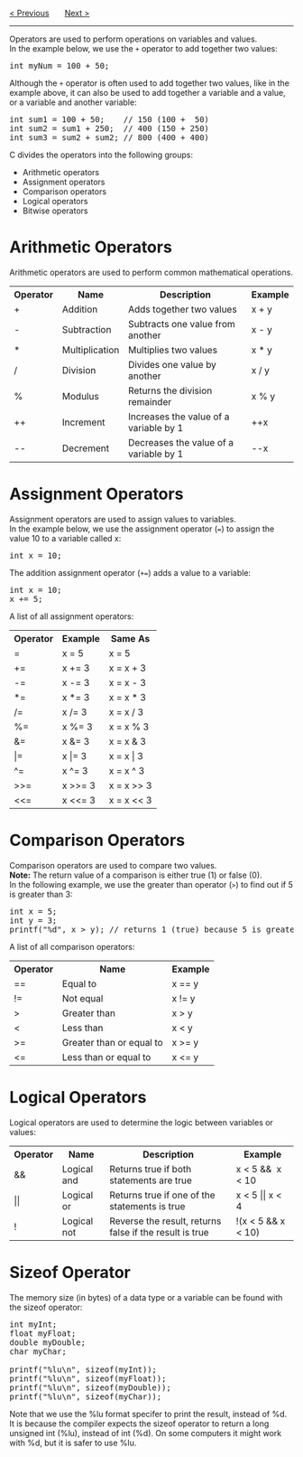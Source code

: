 <a href="/Constants.md">&lt; Previous</a>
&nbsp;&nbsp;&nbsp;&nbsp;&nbsp;
<a href="/If-Else/Main.md">Next &gt;</a>
<hr>
Operators are used to perform operations on variables and values.
<br>
In the example below, we use the <code>+</code> operator to add together two values:
<pre>int myNum = 100 + 50;</pre>
Although the <code>+</code> operator is often used to add together two values, like in the example above, it can also be used to add together a variable and a value, or a variable and another variable:
<pre>
int sum1 = 100 + 50;    // 150 (100 +  50)
int sum2 = sum1 + 250;  // 400 (150 + 250)
int sum3 = sum2 + sum2; // 800 (400 + 400)
</pre>
C divides the operators into the following groups:
<ul>
  <li>Arithmetic operators</li>
  <li>Assignment operators</li>
  <li>Comparison operators</li>
  <li>Logical operators</li>
  <li>Bitwise operators</li>
</ul>
<h1>Arithmetic Operators</h1>
Arithmetic operators are used to perform common mathematical operations.
<table>
<tr>
<th>Operator</th>
<th>Name</th>
<th>Description</th>
<th>Example</th>
</tr>
<tr>
<td>+</td>
<td>Addition</td>
<td>Adds together two values</td>
<td>x + y</td>
</tr>
<tr>
<td>-</td>
<td>Subtraction</td>
<td>Subtracts one value from another</td>
<td>x - y</td>
</tr>
<tr>
<td>*</td>
<td>Multiplication</td>
<td>Multiplies two values</td>
<td>x * y</td>
</tr>
<tr>
<td>/</td>
<td>Division</td>
<td>Divides one value by another</td>
<td>x / y</td>
</tr>
<tr>
<td>%</td>
<td>Modulus</td>
<td>Returns the division remainder</td>
<td>x % y</td>
</tr>
<tr>
<td>++</td>
<td>Increment</td>
<td>Increases the value of a variable by 1</td>
<td>++x</td>
</tr>
<tr>
<td>--</td>
<td>Decrement</td>
<td>Decreases the value of a variable by 1</td>
<td>--x</td>
</tr>
</table>
<h1>Assignment Operators</h1>
Assignment operators are used to assign values to variables.
<br>
In the example below, we use the assignment operator (<code>=</code>) to assign the value 10 to a variable called x:
<pre>int x = 10;</pre>
The addition assignment operator (<code>+=</code>) adds a value to a variable:
<pre>
int x = 10;
x += 5;
</pre>
A list of all assignment operators:
<table class="ws-table-all notranslate">
<tr>
<th>Operator</th>
<th>Example</th>
<th>Same As</th>
</tr>
<tr>
<td>=</td>
<td>x = 5</td>
<td>x = 5</td>
</tr>
<tr>
<td>+=</td>
<td>x += 3</td>
<td>x = x + 3</td>
</tr>
<tr>
<td>-=</td>
<td>x -= 3</td>
<td>x = x - 3</td>
</tr>
<tr>
<td>*=</td>
<td>x *= 3</td>
<td>x = x * 3</td>
</tr>
<tr>
<td>/=</td>
<td>x /= 3</td>
<td>x = x / 3</td>
</tr>
<tr>
<td>%=</td>
<td>x %= 3</td>
<td>x = x % 3</td>
</tr>
<tr>
<td>&amp;=</td>
<td>x &amp;= 3</td>
<td>x = x &amp; 3</td>
</tr>
<tr>
<td>|=</td>
<td>x |= 3</td>
<td>x = x | 3</td>
</tr>
<tr>
<td>^=</td>
<td>x ^= 3</td>
<td>x = x ^ 3</td>
</tr>
<tr>
<td>&gt;&gt;=</td>
<td>x &gt;&gt;= 3</td>
<td>x = x &gt;&gt; 3</td>
</tr>
<tr>
<td>&lt;&lt;=</td>
<td>x &lt;&lt;= 3</td>
<td>x = x &lt;&lt; 3</td>
</tr>
</table>
<h1>Comparison Operators</h1>
Comparison operators are used to compare two values.
<br>
<b>Note:</b> The return value of a comparison is either true (1) or false (0).
<br>
In the following example, we use the greater than operator (<code>&gt;</code>) to find out if 5 is greater than 3:
<pre>
int x = 5;
int y = 3;
printf("%d", x &gt; y); // returns 1 (true) because 5 is greater than 3
</pre>
A list of all comparison operators:
<table>
<tr>
<th>Operator</th>
<th>Name</th>
<th>Example</th>
</tr>
<tr>
<td>==</td>
<td>Equal to</td>
<td>x == y</td>
</tr>
<tr>
<td>!=</td>
<td>Not equal</td>
<td>x != y</td>
</tr>
<tr>
<td>&gt;</td>
<td>Greater than</td>
<td>x &gt; y</td>
</tr>
<tr>
<td>&lt;</td>
<td>Less than</td>
<td>x &lt; y</td>
</tr>
<tr>
<td>&gt;=</td>
<td>Greater than or equal to</td>
<td>x &gt;= y</td>
</tr>
<tr>
<td>&lt;=</td>
<td>Less than or equal to</td>
<td>x &lt;= y</td>
</tr>
</table>
<h1>Logical Operators</h1>
Logical operators are used to determine the logic between variables or values:
<table>
<tr>
<th>Operator</th>
<th>Name</th>
<th>Description</th>
<th>Example</th>
</tr>
<tr>
<td>&amp;&amp;&nbsp;</td>
<td>Logical and</td>
<td>Returns true if both statements are true</td>
<td>x &lt; 5 &amp;&amp;&nbsp; x &lt; 10</td>
</tr>
<tr>
<td>||&nbsp;</td>
<td>Logical or</td>
<td>Returns true if one of the statements is true</td>
<td>x &lt; 5 || x &lt; 4</td>
</tr>
<tr>
<td>!</td>
<td>Logical not</td>
<td>Reverse the result, returns false if the result is true</td>
<td>!(x &lt; 5 &amp;&amp; x &lt; 10)</td>
</tr>
</table>
<h1>Sizeof Operator</h1>
The memory size (in bytes) of a data type or a variable can be found with the sizeof operator:
<pre>
int myInt;
float myFloat;
double myDouble;
char myChar;<br>
printf("%lu\n", sizeof(myInt));
printf("%lu\n", sizeof(myFloat));
printf("%lu\n", sizeof(myDouble));
printf("%lu\n", sizeof(myChar));
</pre>
Note that we use the %lu format specifer to print the result, instead of %d. It is because the compiler expects the sizeof operator to return a long unsigned int (%lu), instead of int (%d). On some computers it might work with %d, but it is safer to use %lu.
